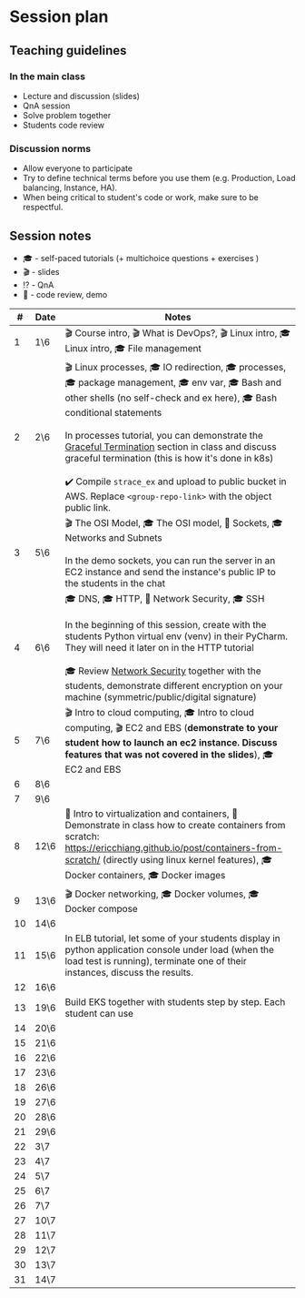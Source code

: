 # Session plan

## Teaching guidelines 

### In the main class

- Lecture and discussion (slides)
- QnA session
- Solve problem together 
- Students code review 

### Discussion norms 

- Allow everyone to participate
- Try to define technical terms before you use them (e.g. Production, Load balancing, Instance, HA).
- When being critical to student's code or work, make sure to be respectful.

## Session notes

- :mortar_board: - self-paced tutorials (+ multichoice questions + exercises )
- :clapper: - slides
- :interrobang: - QnA
- :mag_right: - code review, demo

| #  |  Date | Notes                                                                                                                                                                                                                                                                                                                                                                                                                                                                                                                                                                                                                                                                              |
|---|---|------------------------------------------------------------------------------------------------------------------------------------------------------------------------------------------------------------------------------------------------------------------------------------------------------------------------------------------------------------------------------------------------------------------------------------------------------------------------------------------------------------------------------------------------------------------------------------------------------------------------------------------------------------------------------------|
| 1 | 	1\6 | :clapper: Course intro, :clapper: What is DevOps?, :clapper: Linux intro, :mortar_board: Linux intro, :mortar_board: File management                                                                                                                                                                                                                                                                                                                                                                                                                                                                                                                                               
| 2 | 	2\6 | :clapper: Linux processes, :mortar_board: IO redirection, :mortar_board: processes, :mortar_board: package management, :mortar_board: env var, :mortar_board: Bash and other shells (no self-check and ex here), :mortar_board: Bash conditional statements<br><br>In processes tutorial, you can demonstrate the [Graceful Termination](https://github.com/alonitac/DevOpsBootcampUPES/blob/main/tutorials/linux_processes.md#graceful-termination) section in class and discuss graceful termination (this is how it's done in k8s) <br><br> :heavy_check_mark: Compile `strace_ex` and upload to public bucket in AWS. Replace `<group-repo-link>` with the object public link. |
| 3 | 	5\6 | :clapper: The OSI Model, :mortar_board: The OSI model, :mag_right: Sockets, :mortar_board: Networks and Subnets <br><br> In the demo sockets, you can run the server in an EC2 instance and send the instance's public IP to the students in the chat                                                                                                                                                                                                                                                                                                                                                                                                                              
| 4 | 	6\6 | :mortar_board: DNS, :mortar_board: HTTP, :mag_right: Network Security, :mortar_board: SSH <br><br> In the beginning of this session, create with the students Python virtual env (venv) in their PyCharm. They will need it later on in the HTTP tutorial <br><br>  :mortar_board: Review [Network Security](tutorials/networking_security.md) together with the students, demonstrate different encryption on your machine (symmetric/public/digital signature)                                                                                                                                                                                                                   |
| 5 | 	7\6 | :clapper: Intro to cloud computing, :mortar_board: Intro to cloud computing, :clapper: EC2 and EBS (**demonstrate to your student how to launch an ec2 instance. Discuss features that was not covered in the slides**), :mortar_board: EC2 and EBS                                                                                                                                                                                                                                                                                                                                                                                                                                | 
| 6 | 	8\6 | 
| 7 | 	9\6 |
| 8 | 	12\6 | :mag_right: Intro to virtualization and containers, :mag_right: Demonstrate in class how to create containers from scratch: https://ericchiang.github.io/post/containers-from-scratch/ (directly using linux kernel features), :mortar_board: Docker containers, :mortar_board: Docker images                                                                                                                                                                                                                                                                                                                                                                                      | 
| 9 | 	13\6 | :clapper: Docker networking, :mortar_board: Docker volumes, :mortar_board: Docker compose                                                                                                                                                                                                                                                                                                                                                                                                                                                                                                                                                                                          |
| 10 | 	14\6 |
| 11 | 	15\6 | In ELB tutorial, let some of your students display in python application console under load (when the load test is running), terminate one of their instances, discuss the results.
| 12 | 	16\6 |
| 13 | 	19\6 | Build EKS together with students step by step. Each student can use 
| 14 | 	20\6 |
| 15 | 	21\6 |
| 16 | 	22\6 |
| 17 | 	23\6 |
| 18 | 	26\6 |
| 19 | 	27\6 |
| 20 | 	28\6 |
| 21 | 	29\6 |
| 22 | 	3\7 |
| 23 | 	4\7 |
| 24 | 	5\7 |
| 25 | 	6\7 |
| 26 | 	7\7 |
| 27 | 	10\7 |
| 28 | 	11\7 |
| 29 | 	12\7 |
| 30 | 	13\7 |
| 31 | 	14\7 |

